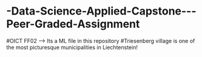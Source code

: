 # -Data-Science-Applied-Capstone---Peer-Graded-Assignment

#OICT FF02 --> Its a ML file in this repository
#Triesenberg village is one of the most picturesque municipalities in Liechtenstein!

